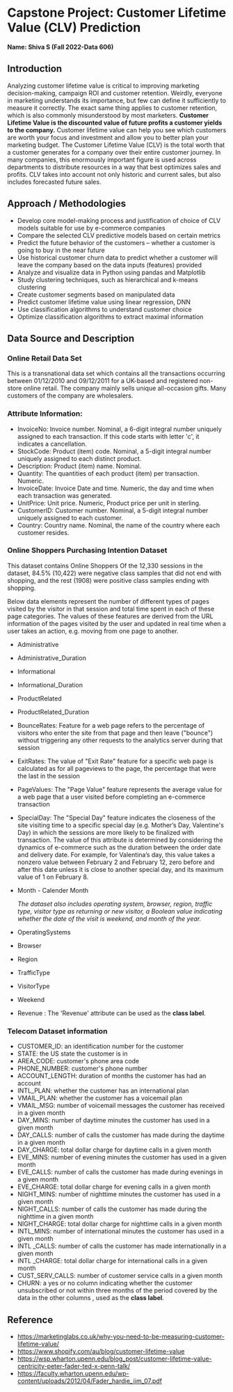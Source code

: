 # Capstone Project: Customer Lifetime Value (CLV) Prediction 
**Name: Shiva S (Fall 2022-Data 606)**

## Introduction

Analyzing customer lifetime value is critical to improving marketing decision-making, campaign ROI and customer retention. Weirdly, everyone in marketing understands its importance, but few can define it sufficiently to measure it correctly. The exact same thing applies to customer retention, which is also commonly misunderstood by most marketers. **Customer Lifetime Value is the discounted value of future profits a customer yields to the company.** Customer lifetime value can help you see which customers are worth your focus and investment and allow you to better plan your marketing budget. The Customer Lifetime Value (CLV) is the total worth that a customer generates for a company over their entire customer journey. In many companies, this enormously important figure is used across departments to distribute resources in a way that best optimizes sales and profits. CLV takes into account not only historic and
current sales, but also includes forecasted future sales.

## Approach / Methodologies
-	Develop core model-making process and justification of choice of CLV models suitable for use by e-commerce companies
-	Compare the selected CLV predictive models based on certain metrics
-	Predict the future behavior of the customers – whether a customer is going to buy in the near future 
-	Use historical customer churn data to predict whether a customer will leave the company based on the data inputs (features) provided
-  Analyze and visualize data in Python using pandas and Matplotlib
-  Study clustering techniques, such as hierarchical and k-means clustering
-  Create customer segments based on manipulated data
-  Predict customer lifetime value using linear regression, DNN
-  Use classification algorithms to understand customer choice
-  Optimize classification algorithms to extract maximal information

## Data Source and Description

### Online Retail Data Set
This is a transnational data set which contains all the transactions occurring between 01/12/2010 and 09/12/2011 for a UK-based and registered non-store online retail. The company mainly sells unique all-occasion gifts. Many customers of the company are wholesalers.

### Attribute Information:
-   InvoiceNo: Invoice number. Nominal, a 6-digit integral number uniquely assigned to each transaction. If this code starts with letter 'c', it indicates a cancellation.
-   StockCode: Product (item) code. Nominal, a 5-digit integral number uniquely assigned to each distinct product.
-   Description: Product (item) name. Nominal.
-   Quantity: The quantities of each product (item) per transaction. Numeric.
-   InvoiceDate: Invoice Date and time. Numeric, the day and time when each transaction was generated.
-   UnitPrice: Unit price. Numeric, Product price per unit in sterling.
-   CustomerID: Customer number. Nominal, a 5-digit integral number uniquely assigned to each customer.
-   Country: Country name. Nominal, the name of the country where each customer resides. 

### Online Shoppers Purchasing Intention Dataset
This dataset contains Online Shoppers Of the 12,330 sessions in the dataset, 84.5% (10,422) were negative class samples that did not end with shopping, and the rest (1908) were positive class samples ending with shopping.

Below data elements represent the number of different types of pages visited by the visitor in that session and total time spent in each of these page categories. The values of these features are derived from the URL information of the pages visited by the user and updated in real time when a user takes an action, e.g. moving from one page to another.
-	Administrative
-	Administrative_Duration
-	Informational
-	Informational_Duration
-	ProductRelated
-	ProductRelated_Duration

-	BounceRates: Feature for a web page refers to the percentage of visitors who enter the site from that page and then leave ("bounce") without triggering any other requests to the analytics server during that session
-	ExitRates: The value of "Exit Rate" feature for a specific web page is calculated as for all pageviews to the page, the percentage that were the last in the session
-	PageValues: The "Page Value" feature represents the average value for a web page that a user visited before completing an e-commerce transaction
-	SpecialDay: The "Special Day" feature indicates the closeness of the site visiting time to a specific special day (e.g. Mother’s Day, Valentine's Day) in which the sessions are more likely to be finalized with transaction. 	The value of this attribute is determined by considering the dynamics of e-commerce such as the duration between the order date and delivery date. For example, for Valentina’s day, this value takes a nonzero value between February 2 and February 12, zero before and after this date unless it is close to another special day, and its maximum value of 1 on February 8. 
-	Month - Calender Month

    _The dataset also includes operating system, browser, region, traffic type, visitor type as returning or new visitor, a Boolean value indicating whether the date of the visit is weekend, and month of the year._

-	OperatingSystems
-	Browser
-	Region
-	TrafficType
-	VisitorType
-	Weekend
-	Revenue : The 'Revenue' attribute can be used as the **class label**.

### Telecom Dataset information

-	CUSTOMER_ID: an identification number for the customer
-	STATE: the US state the customer is in
-	AREA_CODE: customer's phone area code
-	PHONE_NUMBER: customer's phone number
-	ACCOUNT_LENGTH: duration of months the customer has had an account
-	INTL_PLAN: whether the customer has an international plan
-	VMAIL_PLAN: whether the customer has a voicemail plan
-	VMAIL_MSG: number of voicemail messages the customer has received in a given month
-	DAY_MINS: number of daytime minutes the customer has used in a given month
-	DAY_CALLS: number of calls the customer has made during the daytime in a given month
-	DAY_CHARGE: total dollar charge for daytime calls in a given month
-	EVE_MINS: number of evening minutes the customer has used in a given month
-	EVE_CALLS: number of calls the customer has made during evenings in a given month
-	EVE_CHARGE: total dollar charge for evening calls in a given month
-	NIGHT_MINS: number of nighttime minutes the customer has used in a given month
-	NIGHT_CALLS: number of calls the customer has made during the nighttime in a given month
-	NIGHT_CHARGE: total dollar charge for nighttime calls in a given month
-	INTL_MINS: number of international minutes the customer has used in a given month
-	INTL _CALLS: number of calls the customer has made internationally in a given month
-	INTL _CHARGE: total dollar charge for international calls in a given month
-	CUST_SERV_CALLS: number of customer service calls in a given month
-	CHURN: a yes or no column indicating whether the customer unsubscribed or not within three months of the period covered by the data in the other columns , used as the **class label**.



## Reference
*   https://marketinglabs.co.uk/why-you-need-to-be-measuring-customer-lifetime-value/
*   https://www.shopify.com/au/blog/customer-lifetime-value
*   https://wsp.wharton.upenn.edu/blog_post/customer-lifetime-value-centricity-peter-fader-ted-x-penn-talk/
*   https://faculty.wharton.upenn.edu/wp-content/uploads/2012/04/Fader_hardie_jim_07.pdf


